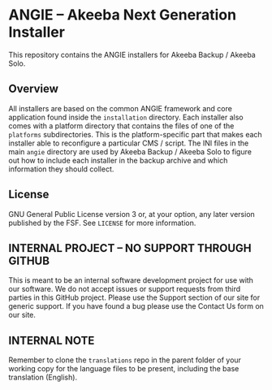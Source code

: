 # ANGIE – Akeeba Next Generation Installer

This repository contains the ANGIE installers for Akeeba Backup / Akeeba Solo.

## Overview

All installers are based on the common ANGIE framework and core application found inside the `installation` directory.
Each installer also comes with a platform directory that contains the files of one of the `platforms` subdirectories.
This is the platform-specific part that makes each installer able to reconfigure a particular CMS / script. The INI
files in the main `angie` directory are used by Akeeba Backup / Akeeba Solo to figure out how to include each installer
in the backup archive and which information they should collect.

## License

GNU General Public License version 3 or, at your option, any later version published by the FSF. See `LICENSE` for more
information.

## INTERNAL PROJECT – NO SUPPORT THROUGH GITHUB

This is meant to be an internal software development project for use with our software. We do not accept issues or support requests from third parties in this GitHub project. Please use the Support section of our site for generic support. If you have found a bug please use the Contact Us form on our site.

## INTERNAL NOTE

Remember to clone the `translations` repo in the parent folder of your working copy for the language files to be present, including the base translation (English).